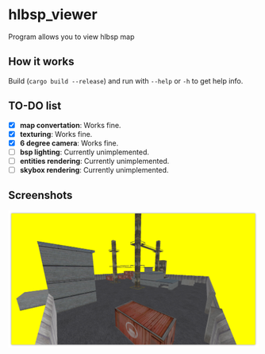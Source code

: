 # hlbsp_viewer
Program allows you to view hlbsp map

## How it works
Build (`cargo build --release`) and run with `--help` or `-h` to get help info.

## TO-DO list
- [x] **map convertation**: Works fine.
- [x] **texturing**: Works fine.
- [x] **6 degree camera**: Works fine.
- [ ] **bsp lighting**: Currently unimplemented.
- [ ] **entities rendering**: Currently unimplemented.
- [ ] **skybox rendering**: Currently unimplemented.

## Screenshots
![gasworks screenshot](screenshots/readme1.png)
